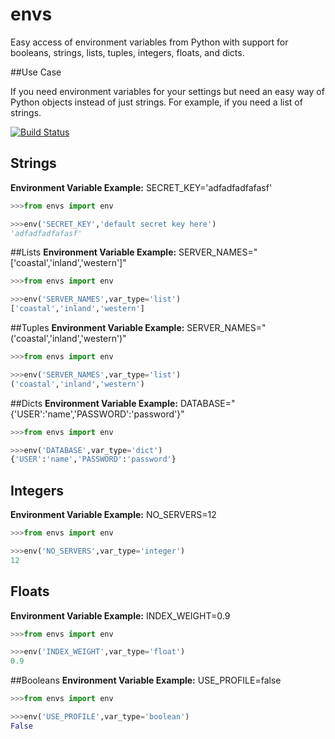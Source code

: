 # envs
Easy access of environment variables from Python with support for booleans, strings, lists, tuples, integers, floats, and dicts.

##Use Case

If you need environment variables for your settings but need an easy way of Python objects instead of just strings. For example, if you need a list of strings.


[![Build Status](https://travis-ci.org/bjinwright/envs.svg?branch=master)](https://travis-ci.org/bjinwright/envs)

## Strings

**Environment Variable Example:** SECRET_KEY='adfadfadfafasf'
```python
>>>from envs import env

>>>env('SECRET_KEY','default secret key here')
'adfadfadfafasf'
```

##Lists
**Environment Variable Example:** SERVER_NAMES="['coastal','inland','western']"
```python
>>>from envs import env

>>>env('SERVER_NAMES',var_type='list')
['coastal','inland','western']
```

##Tuples
**Environment Variable Example:** SERVER_NAMES="('coastal','inland','western')"

```python
>>>from envs import env

>>>env('SERVER_NAMES',var_type='list')
('coastal','inland','western')
```

##Dicts
**Environment Variable Example:** DATABASE="{'USER':'name','PASSWORD':'password'}"

```python
>>>from envs import env

>>>env('DATABASE',var_type='dict')
{'USER':'name','PASSWORD':'password'}
```

## Integers

**Environment Variable Example:** NO_SERVERS=12
```python
>>>from envs import env

>>>env('NO_SERVERS',var_type='integer')
12
```

## Floats

**Environment Variable Example:** INDEX_WEIGHT=0.9
```python
>>>from envs import env

>>>env('INDEX_WEIGHT',var_type='float')
0.9
```

##Booleans
**Environment Variable Example:** USE_PROFILE=false
```python
>>>from envs import env

>>>env('USE_PROFILE',var_type='boolean')
False
```
